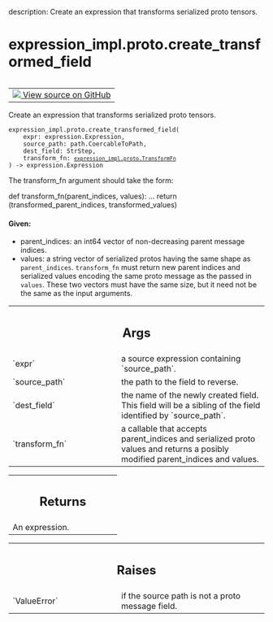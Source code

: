 description: Create an expression that transforms serialized proto tensors.

<div itemscope itemtype="http://developers.google.com/ReferenceObject">
<meta itemprop="name" content="expression_impl.proto.create_transformed_field" />
<meta itemprop="path" content="Stable" />
</div>

# expression_impl.proto.create_transformed_field

<!-- Insert buttons and diff -->

<table class="tfo-notebook-buttons tfo-api nocontent" align="left">
<td>
  <a target="_blank" href="https://github.com/google/struct2tensor/blob/master/struct2tensor/expression_impl/proto.py">
    <img src="https://www.tensorflow.org/images/GitHub-Mark-32px.png" />
    View source on GitHub
  </a>
</td>
</table>



Create an expression that transforms serialized proto tensors.

<pre class="devsite-click-to-copy prettyprint lang-py tfo-signature-link">
<code>expression_impl.proto.create_transformed_field(
    expr: expression.Expression,
    source_path: path.CoercableToPath,
    dest_field: StrStep,
    transform_fn: <a href="../../expression_impl/proto/TransformFn.md"><code>expression_impl.proto.TransformFn</code></a>
) -> expression.Expression
</code></pre>



<!-- Placeholder for "Used in" -->

The transform_fn argument should take the form:

def transform_fn(parent_indices, values):
  ...
  return (transformed_parent_indices, transformed_values)

#### Given:


- parent_indices: an int64 vector of non-decreasing parent message indices.
- values: a string vector of serialized protos having the same shape as
  `parent_indices`.
`transform_fn` must return new parent indices and serialized values encoding
the same proto message as the passed in `values`.  These two vectors must
have the same size, but it need not be the same as the input arguments.

<!-- Tabular view -->
 <table class="responsive fixed orange">
<colgroup><col width="214px"><col></colgroup>
<tr><th colspan="2"><h2 class="add-link">Args</h2></th></tr>

<tr>
<td>
`expr`
</td>
<td>
a source expression containing `source_path`.
</td>
</tr><tr>
<td>
`source_path`
</td>
<td>
the path to the field to reverse.
</td>
</tr><tr>
<td>
`dest_field`
</td>
<td>
the name of the newly created field. This field will be a
sibling of the field identified by `source_path`.
</td>
</tr><tr>
<td>
`transform_fn`
</td>
<td>
a callable that accepts parent_indices and serialized proto
values and returns a posibly modified parent_indices and values.
</td>
</tr>
</table>



<!-- Tabular view -->
 <table class="responsive fixed orange">
<colgroup><col width="214px"><col></colgroup>
<tr><th colspan="2"><h2 class="add-link">Returns</h2></th></tr>
<tr class="alt">
<td colspan="2">
An expression.
</td>
</tr>

</table>



<!-- Tabular view -->
 <table class="responsive fixed orange">
<colgroup><col width="214px"><col></colgroup>
<tr><th colspan="2"><h2 class="add-link">Raises</h2></th></tr>

<tr>
<td>
`ValueError`
</td>
<td>
if the source path is not a proto message field.
</td>
</tr>
</table>

